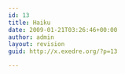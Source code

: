 ```yaml
---
id: 13
title: Haiku
date: 2009-01-21T03:26:46+00:00
author: admin
layout: revision
guid: http://x.exedre.org/?p=13

---
```

